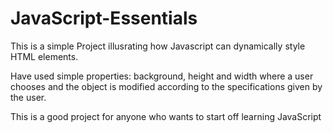 # JavaScript-Essentials

This is a simple Project illusrating how Javascript can dynamically style HTML elements. 

Have used simple properties: background, height and width where a user chooses and the object is modified according to the specifications given by the user. 

This is a good project for anyone who wants to start off learning JavaScript 
